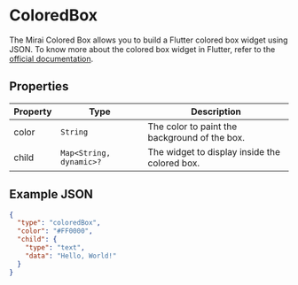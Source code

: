 # ColoredBox

The Mirai Colored Box allows you to build a Flutter colored box widget using JSON.
To know more about the colored box widget in Flutter, refer to the [official documentation](https://api.flutter.dev/flutter/widgets/ColoredBox-class.html).

## Properties

| Property | Type                    | Description                                      |
|----------|-------------------------|--------------------------------------------------|
| color    | `String`                | The color to paint the background of the box.    |
| child    | `Map<String, dynamic>?` | The widget to display inside the colored box.    |

## Example JSON

```json
{
  "type": "coloredBox",
  "color": "#FF0000",
  "child": {
    "type": "text",
    "data": "Hello, World!"
  }
}
```